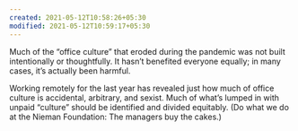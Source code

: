 ```yaml
---
created: 2021-05-12T10:58:26+05:30
modified: 2021-05-12T10:59:17+05:30
---
```


Much of the “office culture” that eroded during the pandemic was not built intentionally or thoughtfully. It hasn’t benefited everyone equally; in many cases, it’s actually been harmful.

Working remotely for the last year has revealed just how much of office culture is accidental, arbitrary, and sexist. Much of what’s lumped in with unpaid “culture” should be identified and divided equitably. (Do what we do at the Nieman Foundation: The managers buy the cakes.)

